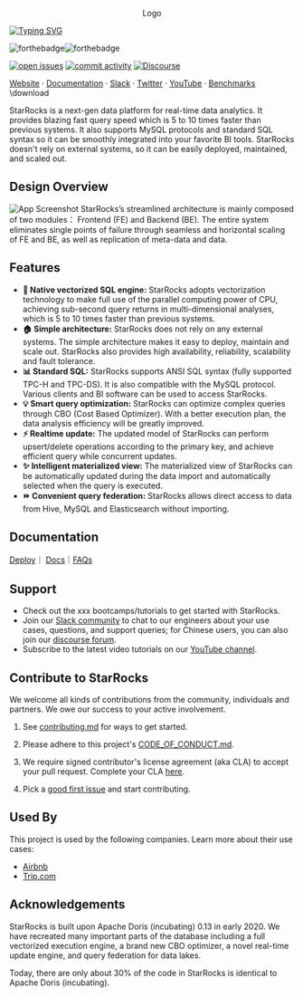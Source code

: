 <p align="center"> Logo <p>

[![Typing SVG](https://readme-typing-svg.herokuapp.com?duration=3000&color=497d8c&lines=Real-time+Analytics+Made+Easy%EF%BC%81)](https://git.io/typing-svg)

![forthebadge](https://forthebadge.com/images/badges/made-with-c-plus-plus.svg)![forthebadge](https://forthebadge.com/images/badges/built-by-developers.svg)


[![open issues](https://img.shields.io/github/issues-raw/StarRocks/starrocks)](https://github.com/StarRocks/starrocks/issues)
[![commit activity](https://img.shields.io/github/commit-activity/m/StarRocks/starrocks)](http://www.gnu.org/licenses/agpl-3.0)
[![Discourse](https://img.shields.io/discourse/topics?server=https%3A%2F%2Fforum.starrocks.com%2F)](https://forum.starrocks.com/)

[Website](https://www.starrocks.com/EN-US/index) · [Documentation](https://docs.starrocks.com/en-us/main/introduction/StarRocks_intro)  · [Slack](https://join.slack.com/t/starrocks/shared_invite/zt-192zeqlc7-Afpz4mA9g0WO3rPeDbXLrw) · [Twitter](https://twitter.com/StarRocksLabs) · [YouTube](https://www.youtube.com/channel/UC38wR-ogamk4naaWNQ45y7Q/featured) · [Benchmarks](https://www.starrocks.com/en-us/blog/benchmark-test) \download

StarRocks is a next-gen data platform for real-time data analytics. It provides blazing fast query speed which is 5 to 10 times faster than previous systems. It also supports MySQL protocols and standard SQL syntax so it can be smoothly integrated into your favorite BI tools. StarRocks doesn't rely on external systems, so it can be easily deployed, maintained, and scaled out.


## Design Overview

![App Screenshot](https://camo.githubusercontent.com/b53355f4cb764125160d949b37626b2afcde57fcfda09a45fc1eebc77604a465/68747470733a2f2f6d69726f2e6d656469756d2e636f6d2f6d61782f313430302f312a466a6b38753661333966766567565f71325f5a5279772e706e67)
StarRocks’s streamlined architecture is mainly composed of two modules： Frontend (FE) and Backend (BE).  The entire system eliminates single points of failure through seamless and horizontal scaling of FE and BE, as well as replication of meta-data and data. 

## Features

*  **🚀 Native vectorized SQL engine:** StarRocks adopts vectorization technology to make full use of the parallel computing power of CPU, achieving sub-second query returns in multi-dimensional analyses, which is 5 to 10 times faster than previous systems.
* **🏠 Simple architecture:** StarRocks does not rely on any external systems. The simple architecture makes it easy to deploy, maintain and scale out. StarRocks also provides high availability, reliability, scalability and fault tolerance.
* **📊 Standard SQL:** StarRocks supports ANSI SQL syntax (fully supported TPC-H and TPC-DS). It is also compatible with the MySQL protocol. Various clients and BI software can be used to access StarRocks.
* **💡 Smart query optimization:** StarRocks can optimize complex queries through CBO (Cost Based Optimizer). With a better execution plan, the data analysis efficiency will be greatly improved.
* **⚡ Realtime update:** The updated model of StarRocks can perform upsert/delete operations according to the primary key, and achieve efficient query while concurrent updates.
* **✨ Intelligent materialized view:** The materialized view of StarRocks can be automatically updated during the data import and automatically selected when the query is executed.
* **⏩ Convenient query federation:** StarRocks allows direct access to data from Hive, MySQL and Elasticsearch without importing.


## Documentation

[Deploy](https://docs.starrocks.com/en-us/main/quick_start/Deploy)｜ [Docs](https://docs.starrocks.com/en-us/main/introduction/StarRocks_intro)｜[FAQs](https://docs.starrocks.com/en-us/main/faq/Deploy_faq)

## Support
-   Check out the  xxx bootcamps/tutorials to get started with StarRocks.
-   Join our  [Slack community](https://join.slack.com/t/starrocks/shared_invite/zt-192zeqlc7-Afpz4mA9g0WO3rPeDbXLrw)  to chat to our engineers about your use cases, questions, and support queries; for Chinese users, you can also join our [discourse forum](https://forum.starrocks.com/).
-   Subscribe to the latest video tutorials on our  [YouTube channel](https://www.youtube.com/channel/UC38wR-ogamk4naaWNQ45y7Q/featured).

## Contribute to StarRocks

We welcome all kinds of contributions from the community, individuals and partners. We owe our success to your active involvement.

1. See [contributing.md](https://github.com/StarRocks/starrocks/blob/main/CONTRIBUTING.md) for ways to get started.

2. Please adhere to this project's [CODE_OF_CONDUCT.md](https://github.com/StarRocks/starrocks/blob/main/CODE_OF_CONDUCT.md).

3. We require signed contributor's license agreement (aka CLA) to accept your pull request. Complete your CLA [here](https://cla-assistant.io/StarRocks/starrocks).
4. Pick a [good first issue](https://github.com/StarRocks/starrocks/labels/good%20first%20issue) and start contributing. 


## Used By

This project is used by the following companies. Learn more about their use cases:

- [Airbnb](https://www.youtube.com/watch?v=AzDxEZuMBwM&ab_channel=StarRocks_labs)
- [Trip.com](https://starrocks.medium.com/trip-com-starrocks-efficiently-supports-high-concurrent-queries-dramatically-reduces-labor-and-1e1921dd6bf8) 


## Acknowledgements

StarRocks is built upon Apache Doris (incubating) 0.13 in early 2020. We have recreated many important parts of the database including a full vectorized execution engine, a brand new CBO optimizer, a novel real-time update engine, and query federation for data lakes. 

Today, there are only about 30% of the code in StarRocks is identical to Apache Doris (incubating).
